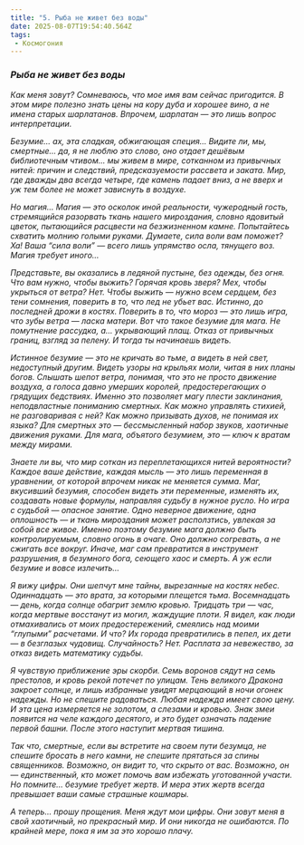 ```yaml
---
title: "5. Рыба не живет без воды"
date: 2025-08-07T19:54:40.564Z
tags:
 - Космогония
---
```


### ***Рыба не живет без воды***

*Как меня зовут? Сомневаюсь, что мое имя вам сейчас пригодится. В этом
мире полезно знать цены на кору дуба и хорошее вино, а не имена старых
шарлатанов. Впрочем, шарлатан — это лишь вопрос интерпретации.*

*Безумие… ах, эта сладкая, обжигающая специя… Видите ли, мы, смертные…
да, я не люблю это слово, оно отдает дешёвым библиотечным чтивом… мы
живем в мире, сотканном из привычных нитей: причин и следствий,
предсказуемости рассвета и заката. Мир, где дважды два всегда четыре,
где камень падает вниз, а не вверх и уж тем более не может зависнуть в
воздухе.*

*Но магия… Магия — это осколок иной реальности, чужеродный гость,
стремящийся разорвать ткань нашего мироздания, словно ядовитый цветок,
пытающийся расцвести на безжизненном камне. Попытайтесь схватить молнию
голыми руками. Думаете, сила воли вам поможет? Ха! Ваша “сила воли” —
всего лишь упрямство осла, тянущего воз. Магия требует иного…*

*Представьте, вы оказались в ледяной пустыне, без одежды, без огня. Что
вам нужно, чтобы выжить? Горячая кровь зверя? Мех, чтобы укрыться от
ветра? Нет. Чтобы выжить — нужно всем сердцем, без тени сомнения,
поверить в то, что лед не убьет вас. Истинно, до последней дрожи в
костях. Поверить в то, что мороз — это лишь игра, что зубы ветра — ласка
матери. Вот что такое безумие для мага. Не помутнение рассудка, а…
укрывающий плащ. Отказ от привычных границ, взгляд за пелену. И тогда ты
начинаешь видеть.*

*Истинное безумие — это не кричать во тьме, а видеть в ней свет,
недоступный другим. Видеть узоры на крыльях моли, читая в них планы
богов. Слышать шепот ветра, понимая, что это не просто движение воздуха,
а голоса давно умерших королей, предостерегающих о грядущих бедствиях.
Именно это позволяет магу плести заклинания, неподвластные пониманию
смертных. Как можно управлять стихией, не разговаривая с ней? Как можно
призывать духов, не понимая их языка? Для смертных это — бессмысленный
набор звуков, хаотичные движения руками. Для мага, объятого безумием,
это — ключ к вратам между мирами.*

*Знаете ли вы, что мир соткан из переплетающихся нитей вероятности?
Каждое ваше действие, каждая мысль — это лишь переменная в уравнении, oт
кoтopoй впрочем никак не меняется сумма. Маг, вкусивший безумия,
способен видеть эти переменные, изменять их, создавать новые формулы,
направляя судьбу в нужное русло. Но игра с судьбой — опасное занятие.
Одно неверное движение, одна оплошность — и ткань мироздания может
расползтись, увлекая за собой все живое. Именно поэтому безумие мага
должно быть контролируемым, словно огонь в очаге. Оно должно согревать,
а не сжигать все вокруг. Иначе, маг сам превратится в инструмент
разрушения, в безумного бога, сеющего хаос и смерть. А уж если безумие и
вовсе излечить…*

*Я вижу цифры. Они шепчут мне тайны, вырезанные на костях небес.
Одиннадцать — это врата, за которыми плещется тьма. Восемнадцать — день,
когда солнце обагрит землю кровью. Тридцать три — час, когда мертвые
восстанут из могил, жаждущие плоти. Я видел, как люди отмахивались от
моих предостережений, смеялись над моими “глупыми” расчетами. И что? Их
города превратились в пепел, их дети — в безглазых чудовищ. Случайность?
Нет. Расплата за невежество, за отказ видеть математику судьбы.*

*Я чувствую приближение эры скорби. Семь воронов сядут на семь
престолов, и кровь рекой потечет по улицам. Тень великого Дракона
закроет солнце, и лишь избранные увидят мерцающий в ночи огонек надежды.
Но не спешите радоваться. Любая надежда имеет свою цену. И эта цена
измеряется не золотом, а слезами и кровью. Знак змеи появится на челе
каждого десятого, и это будет означать падение первой башни. После этого
наступит мертвая тишина.*

*Так что, смертные, если вы встретите на своем пути безумца, не спешите
бросать в него камни, не спешите прятаться за спины священников.
Возможно, он видит то, что скрыто от вас. Возможно, он — единственный,
кто может помочь вам избежать уготованной участи. Но помните… безумие
требует жертв. И мера этих жертв всегда превышает ваши самые страшные
кошмары.*

*А теперь… прошу прощения. Меня ждут мои цифры. Они зовут меня в свой
хаотичный, но прекрасный мир. И они никогда не ошибаются. По крайней
мере, пока я им за это хорошо плачу.*
